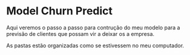 # Model Churn Predict

Aqui veremos o passo a passo para contrução do meu modelo para a previsão de clientes 
que possam vir a deixar os a empresa.

As pastas estão organizadas como se estivessem no meu computador.
